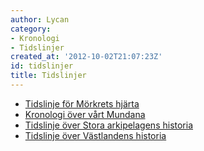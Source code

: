 ```yaml
---
author: Lycan
category:
- Kronologi
- Tidslinjer
created_at: '2012-10-02T21:07:23Z'
id: tidslinjer
title: Tidslinjer
---
```

-   [Tidslinje för Mörkrets hjärta]
-   [Kronologi över vårt Mundana]
-   [Tidslinje över Stora arkipelagens historia]
-   [Tidslinje över Västlandens historia]

  [Tidslinje för Mörkrets hjärta]: Tidslinje_för_Mörkrets_hjärta
  [Kronologi över vårt Mundana]: Kronologi
  [Tidslinje över Stora arkipelagens historia]: Tidslinje_över_Arkipelagen
  [Tidslinje över Västlandens historia]: Tidslinje_över_Västlandens_historia